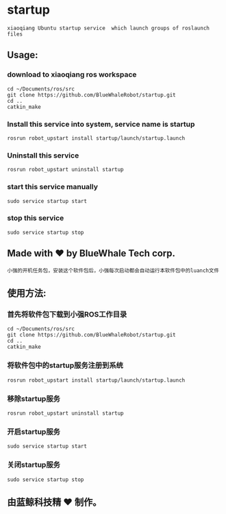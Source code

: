 # startup
    xiaoqiang Ubuntu startup service  which launch groups of roslaunch files
## Usage:
### download to xiaoqiang ros workspace
```
cd ~/Documents/ros/src
git clone https://github.com/BlueWhaleRobot/startup.git
cd ..
catkin_make
```   
### Install this service into system, service name is startup
```
rosrun robot_upstart install startup/launch/startup.launch
```
### Uninstall this service
```
rosrun robot_upstart uninstall startup
```
### start this service manually
```
sudo service startup start
```
### stop this service 
```
sudo service startup stop
```
## Made with :heart: by BlueWhale Tech corp.
    
    
    小强的开机任务包，安装这个软件包后，小强每次启动都会自动运行本软件包中的luanch文件
## 使用方法:
### 首先将软件包下载到小强ROS工作目录
```
cd ~/Documents/ros/src
git clone https://github.com/BlueWhaleRobot/startup.git
cd ..
catkin_make
```   
### 将软件包中的startup服务注册到系统
```
rosrun robot_upstart install startup/launch/startup.launch
```
### 移除startup服务
```
rosrun robot_upstart uninstall startup
```
### 开启startup服务
```
sudo service startup start
```
### 关闭startup服务
```
sudo service startup stop
```
## 由蓝鲸科技精 :heart: 制作。
